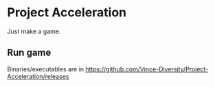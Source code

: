 # Project Acceleration
Just make a game.

## Run game
Binaries/executables are in https://github.com/Vince-Diversity/Project-Acceleration/releases
